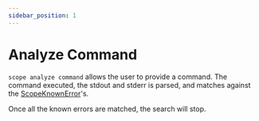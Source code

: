 ```yaml
---
sidebar_position: 1
---
```


# Analyze Command

`scope analyze command` allows the user to provide a command. The command executed, the stdout and stderr is parsed, and matches against the [ScopeKnownError](../../models/ScopeKnownError.mdx)'s.

Once all the known errors are matched, the search will stop.
